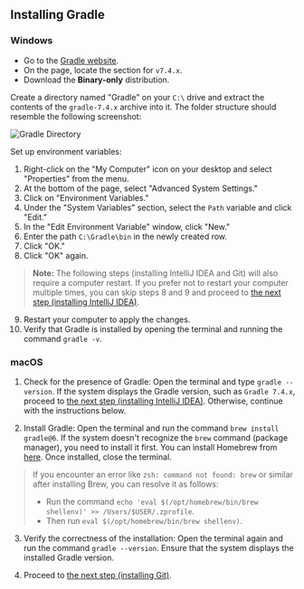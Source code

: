 ## Installing Gradle

### Windows

- Go to the [Gradle website](https://gradle.org/releases/).
- On the page, locate the section for `v7.4.x`.
- Download the **Binary-only** distribution.

Create a directory named "Gradle" on your `C:\` drive and extract the contents of the `gradle-7.4.x` archive into it. The folder structure should resemble the following screenshot:

![Gradle Directory]()

Set up environment variables:

1. Right-click on the "My Computer" icon on your desktop and select "Properties" from the menu.
2. At the bottom of the page, select "Advanced System Settings."
3. Click on "Environment Variables."
4. Under the "System Variables" section, select the `Path` variable and click "Edit."
5. In the "Edit Environment Variable" window, click "New."
6. Enter the path `C:\Gradle\bin` in the newly created row.
7. Click "OK."
8. Click "OK" again.

> **Note:** The following steps (installing IntelliJ IDEA and Git) will also require a computer restart. If you prefer not to restart your computer multiple times, you can skip steps 8 and 9 and proceed to [the next step (installing IntelliJ IDEA)]().

9. Restart your computer to apply the changes.
10. Verify that Gradle is installed by opening the terminal and running the command `gradle -v`.

### macOS

1. Check for the presence of Gradle: Open the terminal and type `gradle --version`.
   If the system displays the Gradle version, such as `Gradle 7.4.x`, proceed to [the next step (installing IntelliJ IDEA)](). Otherwise, continue with the instructions below.

2. Install Gradle: Open the terminal and run the command `brew install gradle@6`. If the system doesn't recognize the `brew` command (package manager), you need to install it first. You can install Homebrew from [here](https://brew.sh). Once installed, close the terminal.

> If you encounter an error like `zsh: command not found: brew` or similar after installing Brew, you can resolve it as follows:
> - Run the command `echo 'eval $(/opt/homebrew/bin/brew shellenv)' >> /Users/$USER/.zprofile`.
> - Then run `eval $(/opt/homebrew/bin/brew shellenv)`.

3. Verify the correctness of the installation: Open the terminal again and run the command `gradle --version`. Ensure that the system displays the installed Gradle version.

4. Proceed to [the next step (installing Git)]().
